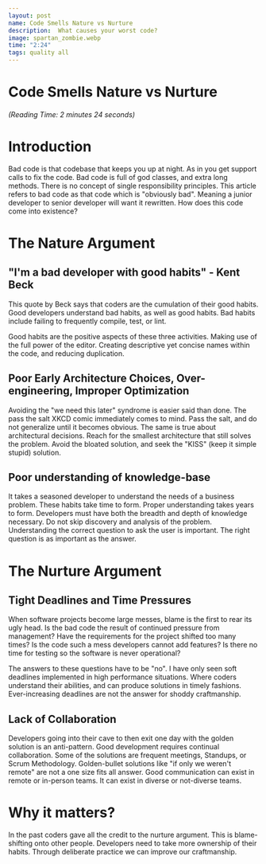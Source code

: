 ```yaml
---
layout: post
name: Code Smells Nature vs Nurture
description:  What causes your worst code?
image: spartan_zombie.webp
time: "2:24"
tags: quality all
---
```


# Code Smells Nature vs Nurture 
<h6>(Reading Time: 2 minutes 24 seconds)</h6>

# Introduction

Bad code is that codebase that keeps you up at night. As in you get support calls to fix the code. Bad code is full of 
god classes, and extra long methods. There is no concept of single responsibility principles. This article refers to bad 
code as that code which is "obviously bad". Meaning a junior developer to senior developer will want it rewritten. How 
does this code come into existence?

# The Nature Argument

## "I'm a bad developer with good habits" - Kent Beck

This quote by Beck says that coders are the cumulation of their good habits. Good developers understand bad habits, as 
well as good habits. Bad habits include failing to frequently compile, test, or lint.

Good habits are the positive aspects of these three activities. Making use of the full power of the editor. Creating 
descriptive yet concise names within the code, and reducing duplication.

## Poor Early Architecture Choices, Over-engineering, Improper Optimization

Avoiding the "we need this later" syndrome is easier said than done. The pass the salt XKCD comic immediately comes to 
mind. Pass the salt, and do not generalize until it becomes  obvious. The same is true about architectural decisions. 
Reach for the smallest architecture that still solves the problem. Avoid the bloated solution, and seek the "KISS" 
(keep it simple stupid) solution.

## Poor understanding of knowledge-base

It takes a seasoned developer to understand the needs of a business problem. These habits take time to form. Proper 
understanding takes years to form. Developers must have both the breadth and depth of knowledge necessary. Do not skip 
discovery and analysis of the problem. Understanding the correct question to ask the user is important. The right 
question is as important as the answer.

# The Nurture Argument

## Tight Deadlines and Time Pressures

When software projects become large messes, blame is the first to rear its ugly head. Is the bad code the result of 
continued pressure from management? Have the requirements for the project shifted too many times? Is the code such a 
mess developers cannot add features? Is there no time for testing so the software is never operational?

The answers to these questions have to be  "no". I have only seen soft deadlines implemented in high performance 
situations. Where coders understand their abilities, and can produce solutions in timely fashions. Ever-increasing 
deadlines are not the answer for shoddy craftmanship.

## Lack of Collaboration

Developers going into their cave to then exit one day with the golden solution is an anti-pattern. Good development 
requires continual collaboration. Some of the solutions are frequent meetings, Standups, or Scrum Methodology. Golden-bullet 
solutions like "if only we weren't remote" are not a one size fits all answer. Good communication can exist in remote or 
in-person teams. It can exist in diverse or not-diverse teams.

# Why it matters?

In the past coders gave all the credit to the nurture argument. This is blame-shifting onto other people. Developers 
need to take more ownership of their habits. Through deliberate practice we can improve our craftmanship.